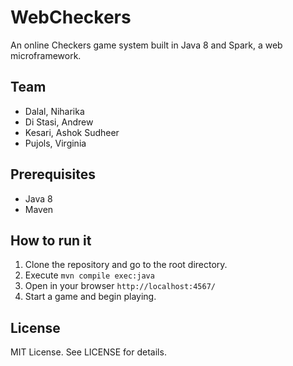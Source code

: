 # WebCheckers

An online Checkers game system built in Java 8 and Spark, a web microframework.

## Team

- Dalal, Niharika
- Di Stasi, Andrew
- Kesari, Ashok Sudheer
- Pujols, Virginia

## Prerequisites

- Java 8
- Maven

## How to run it

1. Clone the repository and go to the root directory.
2. Execute `mvn compile exec:java`
3. Open in your browser `http://localhost:4567/`
4. Start a game and begin playing.

## License
MIT License.
See LICENSE for details.
